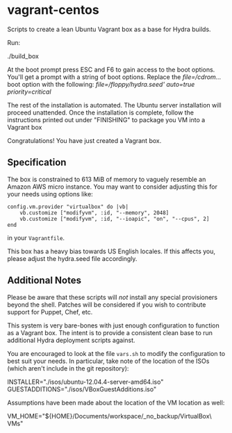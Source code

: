 vagrant-centos
==============

Scripts to create a lean Ubuntu Vagrant box as a base for Hydra builds.

Run:

  ./build_box

At the boot prompt press ESC and F6 to gain access to the boot options. 
You'll get a prompt with a string of boot options. Replace the _file=/cdrom..._ 
boot option with the following:
_file=/floppy/hydra.seed' auto=true priority=critical_

The rest of the installation is automated. The Ubuntu server installation will
proceed unattended. Once the installation is complete, follow the instructions 
printed out under "FINISHING" to package you VM into a Vagrant box

Congratulations! You have just created a Vagrant box.


Specification
-------------

The box is constrained to 613 MiB of memory to vaguely resemble an
Amazon AWS micro instance. You may want to consider adjusting this
for your needs using options like:

    config.vm.provider "virtualbox" do |vb|
        vb.customize ["modifyvm", :id, "--memory", 2048]
        vb.customize ["modifyvm", :id, "--ioapic", "on", "--cpus", 2]
    end

in your `Vagrantfile`.

This box has a heavy bias towards US English locales. If this
affects you, please adjust the hydra.seed file accordingly. 


Additional Notes
----------------

Please be aware that these scripts will *not* install any special
provisioners beyond the shell. Patches will be considered if you
wish to contribute support for Puppet, Chef, etc.

This system is very bare-bones with just enough configuration to 
function as a Vagrant box. The intent is to provide a consistent
clean base to run additional Hydra deployment scripts against. 

You are encouraged to look at the file `vars.sh` to modify the
configuration to best suit your needs. In particular, take note
of the location of the ISOs (which aren't include in the git
repository):

  INSTALLER="./isos/ubuntu-12.04.4-server-amd64.iso"  
  GUESTADDITIONS="./isos/VBoxGuestAdditions.iso"  

Assumptions have been made about the location of the VM location
as well:

  VM_HOME="${HOME}/Documents/workspace/_no_backup/VirtualBox\ VMs"  


